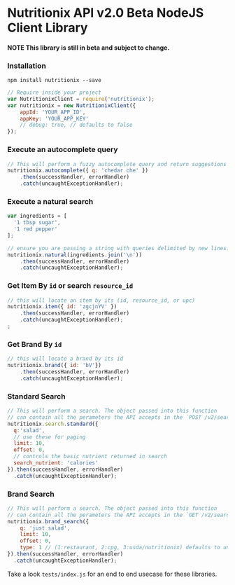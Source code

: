 Nutritionix API v2.0 Beta NodeJS Client Library
==================================

#### NOTE This library is still in beta and subject to change.

### Installation

```shell
npm install nutritionix --save
```


```js
// Require inside your project
var NutritionixClient = require('nutritionix');
var nutritionix = new NutritionixClient({
    appId: 'YOUR_APP_ID',
    appKey: 'YOUR_APP_KEY'
    // debug: true, // defaults to false
});
```

### Execute an autocomplete query

```js
// This will perform a fuzzy autocomplete query and return suggestions
nutritionix.autocomplete({ q: 'chedar che' })
    .then(successHandler, errorHandler)
    .catch(uncaughtExceptionHandler);
```


### Execute a natural search

```js
var ingredients = [
  '1 tbsp sugar',
  '1 red pepper'
];

// ensure you are passing a string with queries delimited by new lines.
nutritionix.natural(ingredients.join('\n'))
    .then(successHandler, errorHandler)
    .catch(uncaughtExceptionHandler);
```

### Get Item By `id` or search `resource_id`

```js
// this will locate an item by its (id, resource_id, or upc)
nutritionix.item({ id: 'zgcjnYV' })
    .then(successHandler, errorHandler)
    .catch(uncaughtExceptionHandler);
;
```


### Get Brand By `id`

```js
// this will locate a brand by its id
nutritionix.brand({ id: 'bV'})
    .then(successHandler, errorHandler)
    .catch(uncaughtExceptionHandler);
```


### Standard Search

```js
// This will perform a search. The object passed into this function
// can contain all the perameters the API accepts in the `POST /v2/search` endpoint
nutritionix.search.standard({
  q:'salad',
  // use these for paging
  limit: 10,
  offset: 0,
  // controls the basic nutrient returned in search
  search_nutrient: 'calories'
}).then(successHandler, errorHandler)
  .catch(uncaughtExceptionHandler);
```

### Brand Search

```js
// This will perform a search. The object passed into this function
// can contain all the perameters the API accepts in the `GET /v2/search/brands` endpoint
nutritionix.brand_search({
    q: 'just salad',
    limit: 10,
    offset: 0,
    type: 1 // (1:restaurant, 2:cpg, 3:usda/nutritionix) defaults to undefined
}).then(successHandler, errorHandler)
  .catch(uncaughtExceptionHandler);
```

Take a look `tests/index.js` for an end to end usecase for these libraries.
